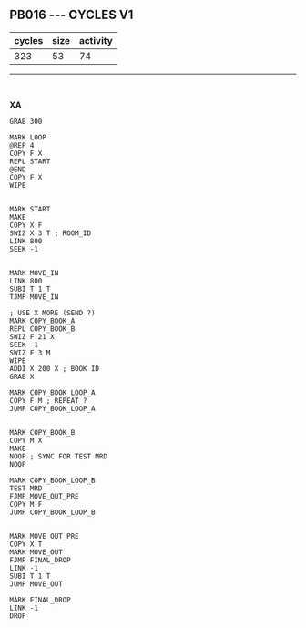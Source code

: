 ## PB016 --- CYCLES V1

| cycles | size | activity |
| ------ | ---- | -------- |
| 323 | 53 | 74 |
<hr>
<br>

**XA**

```
GRAB 300

MARK LOOP
@REP 4
COPY F X
REPL START
@END
COPY F X
WIPE


MARK START
MAKE
COPY X F
SWIZ X 3 T ; ROOM_ID
LINK 800
SEEK -1


MARK MOVE_IN
LINK 800
SUBI T 1 T
TJMP MOVE_IN

; USE X MORE (SEND ?)
MARK COPY_BOOK_A
REPL COPY_BOOK_B
SWIZ F 21 X
SEEK -1
SWIZ F 3 M
WIPE
ADDI X 200 X ; BOOK ID
GRAB X

MARK COPY_BOOK_LOOP_A
COPY F M ; REPEAT ?
JUMP COPY_BOOK_LOOP_A


MARK COPY_BOOK_B
COPY M X
MAKE
NOOP ; SYNC FOR TEST MRD
NOOP

MARK COPY_BOOK_LOOP_B
TEST MRD
FJMP MOVE_OUT_PRE
COPY M F
JUMP COPY_BOOK_LOOP_B


MARK MOVE_OUT_PRE
COPY X T
MARK MOVE_OUT
FJMP FINAL_DROP
LINK -1
SUBI T 1 T
JUMP MOVE_OUT

MARK FINAL_DROP
LINK -1
DROP
```
